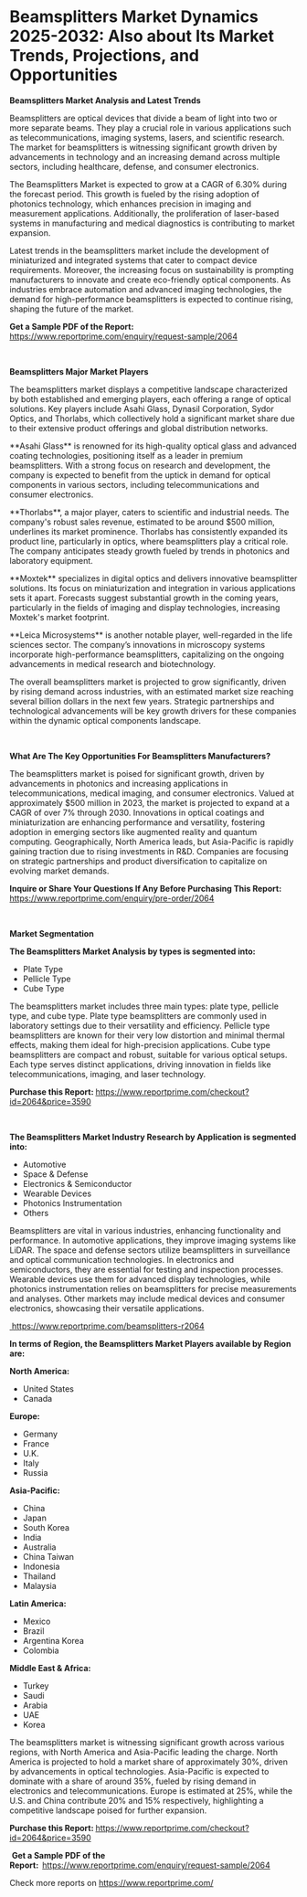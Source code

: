 <p><h1>Beamsplitters Market Dynamics 2025-2032: Also about Its Market Trends, Projections, and Opportunities</h1></p><p><strong>Beamsplitters Market Analysis and Latest Trends</strong></p>
<p><p>Beamsplitters are optical devices that divide a beam of light into two or more separate beams. They play a crucial role in various applications such as telecommunications, imaging systems, lasers, and scientific research. The market for beamsplitters is witnessing significant growth driven by advancements in technology and an increasing demand across multiple sectors, including healthcare, defense, and consumer electronics.</p><p>The Beamsplitters Market is expected to grow at a CAGR of 6.30% during the forecast period. This growth is fueled by the rising adoption of photonics technology, which enhances precision in imaging and measurement applications. Additionally, the proliferation of laser-based systems in manufacturing and medical diagnostics is contributing to market expansion. </p><p>Latest trends in the beamsplitters market include the development of miniaturized and integrated systems that cater to compact device requirements. Moreover, the increasing focus on sustainability is prompting manufacturers to innovate and create eco-friendly optical components. As industries embrace automation and advanced imaging technologies, the demand for high-performance beamsplitters is expected to continue rising, shaping the future of the market.</p></p>
<p><strong>Get a Sample PDF of the Report:&nbsp;</strong> <a href="https://www.reportprime.com/enquiry/request-sample/2064?utm_campaign=2314&utm_medium=2&utm_source=Github&utm_content=ia&utm_term=18032025&utm_id=beamsplitters">https://www.reportprime.com/enquiry/request-sample/2064</a></p>
<p>&nbsp;</p>
<p><strong>Beamsplitters Major Market Players</strong></p>
<p><p>The beamsplitters market displays a competitive landscape characterized by both established and emerging players, each offering a range of optical solutions. Key players include Asahi Glass, Dynasil Corporation, Sydor Optics, and Thorlabs, which collectively hold a significant market share due to their extensive product offerings and global distribution networks.</p><p>**Asahi Glass** is renowned for its high-quality optical glass and advanced coating technologies, positioning itself as a leader in premium beamsplitters. With a strong focus on research and development, the company is expected to benefit from the uptick in demand for optical components in various sectors, including telecommunications and consumer electronics.</p><p>**Thorlabs**, a major player, caters to scientific and industrial needs. The company's robust sales revenue, estimated to be around $500 million, underlines its market prominence. Thorlabs has consistently expanded its product line, particularly in optics, where beamsplitters play a critical role. The company anticipates steady growth fueled by trends in photonics and laboratory equipment.</p><p>**Moxtek** specializes in digital optics and delivers innovative beamsplitter solutions. Its focus on miniaturization and integration in various applications sets it apart. Forecasts suggest substantial growth in the coming years, particularly in the fields of imaging and display technologies, increasing Moxtek's market footprint.</p><p>**Leica Microsystems** is another notable player, well-regarded in the life sciences sector. The company’s innovations in microscopy systems incorporate high-performance beamsplitters, capitalizing on the ongoing advancements in medical research and biotechnology.</p><p>The overall beamsplitters market is projected to grow significantly, driven by rising demand across industries, with an estimated market size reaching several billion dollars in the next few years. Strategic partnerships and technological advancements will be key growth drivers for these companies within the dynamic optical components landscape.</p></p>
<p>&nbsp;</p>
<p><strong>What Are The Key Opportunities For Beamsplitters Manufacturers?</strong></p>
<p><p>The beamsplitters market is poised for significant growth, driven by advancements in photonics and increasing applications in telecommunications, medical imaging, and consumer electronics. Valued at approximately $500 million in 2023, the market is projected to expand at a CAGR of over 7% through 2030. Innovations in optical coatings and miniaturization are enhancing performance and versatility, fostering adoption in emerging sectors like augmented reality and quantum computing. Geographically, North America leads, but Asia-Pacific is rapidly gaining traction due to rising investments in R&D. Companies are focusing on strategic partnerships and product diversification to capitalize on evolving market demands.</p></p>
<p><strong>Inquire or Share Your Questions If Any Before Purchasing This Report:</strong> <a href="https://www.reportprime.com/enquiry/pre-order/2064?utm_campaign=2314&utm_medium=2&utm_source=Github&utm_content=ia&utm_term=18032025&utm_id=beamsplitters">https://www.reportprime.com/enquiry/pre-order/2064</a></p>
<p>&nbsp;</p>
<p><strong>Market Segmentation</strong></p>
<p><strong>The Beamsplitters Market Analysis by types is segmented into:</strong></p>
<p><ul><li>Plate Type</li><li>Pellicle Type</li><li>Cube Type</li></ul></p>
<p><p>The beamsplitters market includes three main types: plate type, pellicle type, and cube type. Plate type beamsplitters are commonly used in laboratory settings due to their versatility and efficiency. Pellicle type beamsplitters are known for their very low distortion and minimal thermal effects, making them ideal for high-precision applications. Cube type beamsplitters are compact and robust, suitable for various optical setups. Each type serves distinct applications, driving innovation in fields like telecommunications, imaging, and laser technology.</p></p>
<p><strong>Purchase this Report:&nbsp;</strong><a href="https://www.reportprime.com/checkout?id=2064&price=3590&utm_campaign=2314&utm_medium=2&utm_source=Github&utm_content=ia&utm_term=18032025&utm_id=beamsplitters">https://www.reportprime.com/checkout?id=2064&price=3590</a></p>
<p>&nbsp;</p>
<p><strong>The Beamsplitters Market Industry Research by Application is segmented into:</strong></p>
<p><ul><li>Automotive</li><li>Space & Defense</li><li>Electronics & Semiconductor</li><li>Wearable Devices</li><li>Photonics Instrumentation</li><li>Others</li></ul></p>
<p><p>Beamsplitters are vital in various industries, enhancing functionality and performance. In automotive applications, they improve imaging systems like LiDAR. The space and defense sectors utilize beamsplitters in surveillance and optical communication technologies. In electronics and semiconductors, they are essential for testing and inspection processes. Wearable devices use them for advanced display technologies, while photonics instrumentation relies on beamsplitters for precise measurements and analyses. Other markets may include medical devices and consumer electronics, showcasing their versatile applications.</p></p>
<p><a href="https://www.reportprime.com/beamsplitters-r2064?utm_campaign=2314&utm_medium=2&utm_source=Github&utm_content=ia&utm_term=18032025&utm_id=beamsplitters">&nbsp;https://www.reportprime.com/beamsplitters-r2064</a></p>
<p><strong>In terms of Region, the Beamsplitters Market Players available by Region are:</strong></p>
<p>
    <p> <strong> North America: </strong>
        <ul>
            <li>United States</li>
            <li>Canada</li>
        </ul>
        </p> 
    <p> <strong> Europe: </strong>
        <ul>
            <li>Germany</li>
            <li>France</li>
            <li>U.K.</li>
            <li>Italy</li>
            <li>Russia</li>
        </ul>
        </p> 
    <p> <strong> Asia-Pacific: </strong>
        <ul>
            <li>China</li>
            <li>Japan</li>
            <li>South Korea</li>
            <li>India</li>
            <li>Australia</li>
            <li>China Taiwan</li>
            <li>Indonesia</li>
            <li>Thailand</li>
            <li>Malaysia</li>
        </ul>
        </p> 
    <p> <strong> Latin America: </strong>
        <ul>
            <li>Mexico</li>
            <li>Brazil</li>
            <li>Argentina Korea</li>
            <li>Colombia</li>
        </ul>
        </p> 
    <p> <strong> Middle East & Africa: </strong>
        <ul>
            <li>Turkey</li>
            <li>Saudi</li>
            <li>Arabia</li>
            <li>UAE</li>
            <li>Korea</li>
        </ul>
    </p>
    </p>
<p><p>The beamsplitters market is witnessing significant growth across various regions, with North America and Asia-Pacific leading the charge. North America is projected to hold a market share of approximately 30%, driven by advancements in optical technologies. Asia-Pacific is expected to dominate with a share of around 35%, fueled by rising demand in electronics and telecommunications. Europe is estimated at 25%, while the U.S. and China contribute 20% and 15% respectively, highlighting a competitive landscape poised for further expansion.</p></p>
<p><strong>Purchase this Report: </strong><a href="https://www.reportprime.com/checkout?id=2064&price=3590&utm_campaign=2314&utm_medium=2&utm_source=Github&utm_content=ia&utm_term=18032025&utm_id=beamsplitters">https://www.reportprime.com/checkout?id=2064&price=3590</a></p>
<p>&nbsp;<strong>Get a Sample PDF of the Report:&nbsp;&nbsp;</strong><a href="https://www.reportprime.com/enquiry/request-sample/2064?utm_campaign=2314&utm_medium=2&utm_source=Github&utm_content=ia&utm_term=18032025&utm_id=beamsplitters">https://www.reportprime.com/enquiry/request-sample/2064</a></p>
<p><strong></strong></p>
<p>Check more reports on <a href="https://www.reportprime.com/?utm_campaign=2314&utm_medium=2&utm_source=Github&utm_content=ia&utm_term=18032025&utm_id=beamsplitters">https://www.reportprime.com/</a></p>